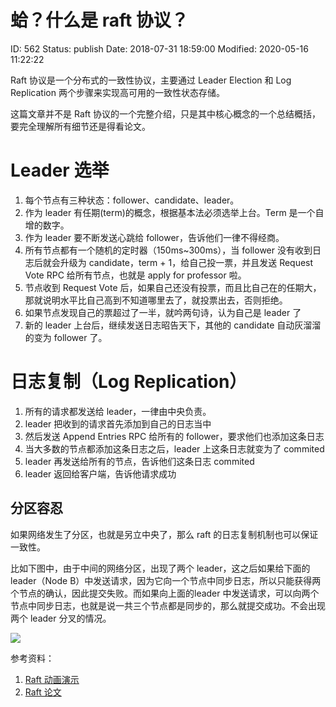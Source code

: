 # 蛤？什么是 raft 协议？


ID: 562
Status: publish
Date: 2018-07-31 18:59:00
Modified: 2020-05-16 11:22:22


Raft 协议是一个分布式的一致性协议，主要通过 Leader Election 和 Log Replication 两个步骤来实现高可用的一致性状态存储。

这篇文章并不是 Raft 协议的一个完整介绍，只是其中核心概念的一个总结概括，要完全理解所有细节还是得看论文。

# Leader 选举

1. 每个节点有三种状态：follower、candidate、leader。
2. 作为 leader 有任期(term)的概念，根据基本法必须选举上台。Term 是一个自增的数字。
3. 作为 leader 要不断发送心跳给 follower，告诉他们一律不得经商。
4. 所有节点都有一个随机的定时器（150ms~300ms），当 follower 没有收到日志后就会升级为 candidate，term + 1，给自己投一票，并且发送 Request Vote RPC 给所有节点，也就是 apply for professor 啦。
5. 节点收到 Request Vote 后，如果自己还没有投票，而且比自己在的任期大，那就说明水平比自己高到不知道哪里去了，就投票出去，否则拒绝。
6. 如果节点发现自己的票超过了一半，就吟两句诗，认为自己是 leader 了
7. 新的 leader 上台后，继续发送日志昭告天下，其他的 candidate 自动灰溜溜的变为 follower 了。

# 日志复制（Log Replication）

1. 所有的请求都发送给 leader，一律由中央负责。
2. leader 把收到的请求首先添加到自己的日志当中
3. 然后发送 Append Entries RPC 给所有的 follower，要求他们也添加这条日志
4. 当大多数的节点都添加这条日志之后，leader 上这条日志就变为了 commited
5. leader 再发送给所有的节点，告诉他们这条日志 commited
6. leader 返回给客户端，告诉他请求成功

## 分区容忍

如果网络发生了分区，也就是另立中央了，那么 raft 的日志复制机制也可以保证一致性。

比如下图中，由于中间的网络分区，出现了两个 leader，这之后如果给下面的 leader（Node B）中发送请求，因为它向一个节点中同步日志，所以只能获得两个节点的确认，因此提交失败。而如果向上面的leader 中发送请求，可以向两个节点中同步日志，也就是说一共三个节点都是同步的，那么就提交成功。不会出现两个 leader 分叉的情况。

![](https://tva1.sinaimg.cn/large/006tKfTcly1ftu1lfepqbj30zk0lmmz7.jpg)

参考资料：

1. [Raft 动画演示](http://thesecretlivesofdata.com/raft/)
2. [Raft 论文](http://www.infoq.com/cn/articles/raft-paper)